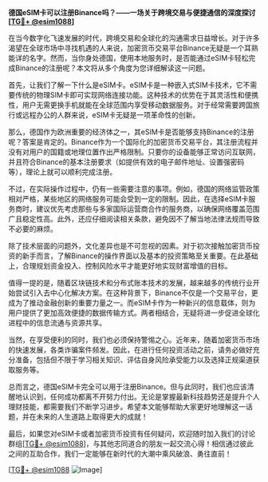 **德国eSIM卡可以注册Binance吗？——一场关于跨境交易与便捷通信的深度探讨[[TG💪+ @esim1088](https://t.me/s/esim1088)]**

在当今数字化飞速发展的时代，跨境交易和全球化的沟通需求日益增长。对于许多渴望在全球市场中寻找机遇的人来说，加密货币交易平台Binance无疑是一个耳熟能详的名字。然而，当你身处德国，使用本地服务时，是否能通过eSIM卡轻松完成Binance的注册呢？本文将从多个角度为您详细解读这一问题。

首先，让我们了解一下什么是eSIM卡。eSIM卡是一种嵌入式SIM卡技术，它不需要传统的物理SIM卡即可实现网络连接功能。这种技术的优势在于其灵活性和便携性，用户无需更换手机就能在全球范围内享受移动数据服务。对于经常需要跨国旅行或远程办公的人群来说，eSIM卡无疑是一项革命性的创新。

那么，德国作为欧洲重要的经济体之一，其eSIM卡是否能够支持Binance的注册呢？答案是肯定的。Binance作为一个国际化的加密货币交易平台，其注册流程并没有对用户的国籍或地理位置作出严格限制。只要你的设备能够正常访问互联网，并且符合Binance的基本注册要求（如提供有效的电子邮件地址、设置强密码等），理论上就可以顺利完成注册。

不过，在实际操作过程中，仍有一些需要注意的事项。例如，德国的网络监管政策相对严格，某些地区的网络服务可能会受到一定的限制。因此，在选择eSIM卡服务商时，建议优先考虑那些与多家国际运营商合作的服务商，以确保网络覆盖范围广且稳定性高。此外，还应仔细阅读相关条款，避免因不了解当地法律法规而导致不必要的麻烦。

除了技术层面的问题外，文化差异也是不可忽视的因素。对于初次接触加密货币投资的新手而言，了解Binance的操作界面以及基本的投资策略至关重要。在此基础上，合理规划资金投入、控制风险水平才能更好地实现财富增值的目标。

值得一提的是，随着区块链技术和分布式账本技术的发展，越来越多的传统行业开始尝试引入去中心化解决方案。在这种背景下，Binance不仅是一个交易平台，更成为了推动金融创新的重要力量之一。而eSIM卡作为一种新兴的信息载体，则为用户提供了更加高效便捷的数据传输方式。两者相结合，无疑将进一步促进全球化进程中的信息流通与资源共享。

当然，在享受便利的同时，我们也必须保持警惕之心。近年来，随着加密货币市场的快速发展，各类诈骗案件频发。因此，在进行任何投资活动之前，请务必做好充分准备，包括但不限于学习相关知识、评估自身风险承受能力以及选择正规渠道获取服务等。

总而言之，德国eSIM卡完全可以用于注册Binance。但与此同时，我们也应该清醒地认识到，任何成功都离不开努力付出。无论是掌握最新科技趋势还是提升个人理财技能，都需要我们不断学习进步。希望本文能够帮助大家更好地理解这一话题，并在未来的人生道路上取得更大的成就！

最后，如果您对eSIM卡或者加密货币投资有任何疑问，欢迎随时加入我们的讨论群组[[TG💪+ @esim1088](https://t.me/s/esim1088)]，与其他志同道合的朋友一起交流心得！相信通过彼此之间的互助合作，我们一定能够在新时代的大潮中乘风破浪、勇往直前！

[[TG💪+ @esim1088](https://t.me/s/esim1088) ![Image](https://i.postimg.cc/4NQfJmqS/Snipaste-2025-05-13-00-14-12.png)]